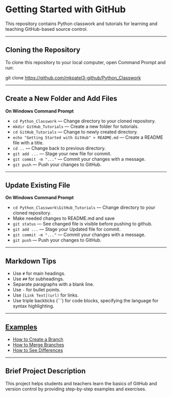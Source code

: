 # Getting Started with GitHub

This repository contains Python classwork and tutorials for learning and teaching GitHub-based source control.

---

## Cloning the Repository

To clone this repository to your local computer, open Command Prompt and run:

git clone https://github.com/mkpatel3-github/Python_Classwork


---

## Create a New Folder and Add Files

**On Windows Command Prompt**
- `cd Python_Classwork` &mdash; Change directory to your cloned repository.
- `mkdir GitHub_Tutorials` &mdash; Create a new folder for tutorials.
- `cd GitHub_Tutorials` &mdash; Change to newly created directory.
- `echo "Getting Started with GitHub" > README.md` &mdash; Create a README file with a title.
- `cd ..` &mdash; Change back to previous directory.
- `git add ...` &mdash; Stage your new file for commit.
- `git commit -m "..."` &mdash; Commit your changes with a message.
- `git push` &mdash; Push your changes to GitHub.

---

## Update Existing File

**On Windows Command Prompt**
- `cd Python_Classwork\GitHub_Tutorials` &mdash; Change directory to your cloned repository.
- Make needed changes to README.md and save
- `git status` &mdash; See changed file is visible before pushing to github.
- `git add ...` &mdash; Stage your Updated  file for commit.
- `git commit -m "..."` &mdash; Commit your changes with a message.
- `git push` &mdash; Push your changes to GitHub.

---

## Markdown Tips

- Use `#` for main headings.
- Use `##` for subheadings.
- Separate paragraphs with a blank line.
- Use `-` for bullet points.
- Use `[Link Text](url)` for links.
- Use triple backticks (\`\`\`) for code blocks, specifying the language for syntax highlighting.

---

## [Examples](#examples)

- [How to Create a Branch](#how-to-create-a-branch)
- [How to Merge Branches](#how-to-merge-branches)
- [How to See Differences](#how-to-see-differences)

---

## Brief Project Description

This project helps students and teachers learn the basics of GitHub and version control by providing step-by-step examples and exercises.

